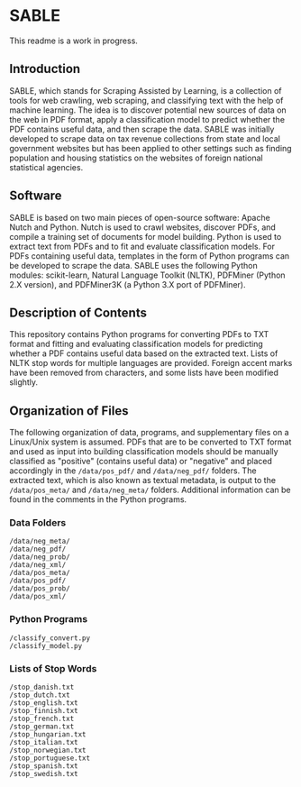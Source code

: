 # SABLE

This readme is a work in progress.

## Introduction

SABLE, which stands for Scraping Assisted by Learning, is a collection of tools for web crawling, web scraping, and classifying text with the help of machine learning.  The idea is to discover potential new sources of data on the web in PDF format, apply a classification model to predict whether the PDF contains useful data, and then scrape the data.  SABLE was initially developed to scrape data on tax revenue collections from state and local government websites but has been applied to other settings such as finding population and housing statistics on the websites of foreign national statistical agencies.

## Software

SABLE is based on two main pieces of open-source software: Apache Nutch and Python.  Nutch is used to crawl websites, discover PDFs, and compile a training set of documents for model building.  Python is used to extract text from PDFs and to fit and evaluate classification models.  For PDFs containing useful data, templates in the form of Python programs can be developed to scrape the data.  SABLE uses the following Python modules: scikit-learn, Natural Language Toolkit (NLTK), PDFMiner (Python 2.X version), and PDFMiner3K (a Python 3.X port of PDFMiner).

## Description of Contents

This repository contains Python programs for converting PDFs to TXT format and fitting and evaluating classification models for predicting whether a PDF contains useful data based on the extracted text.  Lists of NLTK stop words for multiple languages are provided.  Foreign accent marks have been removed from characters, and some lists have been modified slightly.

## Organization of Files

The following organization of data, programs, and supplementary files on a Linux/Unix system is assumed.  PDFs that are to be converted to TXT format and used as input into building classification models should be manually classified as "positive" (contains useful data) or "negative" and placed accordingly in the ```/data/pos_pdf/``` and ```/data/neg_pdf/``` folders.  The extracted text, which is also known as textual metadata, is output to the ```/data/pos_meta/``` and ```/data/neg_meta/``` folders.  Additional information can be found in the comments in the Python programs. <br />

### Data Folders

```
/data/neg_meta/
/data/neg_pdf/
/data/neg_prob/
/data/neg_xml/
/data/pos_meta/
/data/pos_pdf/
/data/pos_prob/
/data/pos_xml/
```

### Python Programs

```
/classify_convert.py
/classify_model.py
```

### Lists of Stop Words

```
/stop_danish.txt
/stop_dutch.txt
/stop_english.txt
/stop_finnish.txt
/stop_french.txt
/stop_german.txt
/stop_hungarian.txt
/stop_italian.txt
/stop_norwegian.txt
/stop_portuguese.txt
/stop_spanish.txt
/stop_swedish.txt
```
